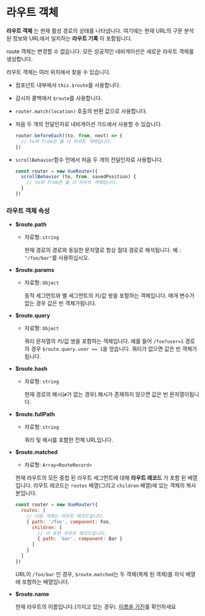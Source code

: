 # 라우트 객체

**라우트 객체** 는 현재 활성 경로의 상태를 나타냅니다. 여기에는 현재 URL의 구문 분석 된 정보와 URL에서 일치하는 **라우트 기록** 이 포함됩니다.

route 객체는 변경할 수 없습니다. 모든 성공적인 네비게이션은 새로운 라우트 객체를 생성합니다.

라우트 객체는 여러 위치에서 찾을 수 있습니다.

- 컴포넌트 내부에서 `this.$route`를 사용합니다.

- 감시자 콜백에서 `$route`를 사용합니다.

- `router.match(location)` 호출의 반환 값으로 사용합니다.

- 처음 두 개의 전달인자로 내비게이션 가드에서 사용할 수 있습니다.

  ``` js
  router.beforeEach((to, from, next) => {
    // to와 from은 둘 다 라우트 객체입니다.
  })
  ```

- `scrollBehavior`함수 안에서 처음 두 개의 전달인자로 사용합니다.

  ``` js
  const router = new VueRouter({
    scrollBehavior (to, from, savedPosition) {
      // to와 from은 둘 다 라우트 객체입니다.
    }
  })
  ```

### 라우트 객체 속성

- **$route.path**

  - 자료형: `string`

    현재 경로의 경로와 동일한 문자열로 항상 절대 경로로 해석됩니다. 예 : `"/foo/bar"`를 사용하십시오.

- **$route.params**

  - 자료형: `Object`

    동적 세그먼트와 별 세그먼트의 키/값 쌍을 포함하는 객체입니다. 매개 변수가 없는 경우 값은 빈 객체가됩니다.

- **$route.query**

  - 자료형: `Object`

    쿼리 문자열의 키/값 쌍을 포함하는 객체입니다. 예를 들어 `/foo?user=1` 경로의 경우 `$route.query.user == 1`을 얻습니다. 쿼리가 없으면 값은 빈 객체가됩니다.

- **$route.hash**

  - 자료형: `string`

    현재 경로의 해시(`#`가 없는 경우).해시가 존재하지 않으면 값은 빈 문자열이됩니다.

- **$route.fullPath**

  - 자료형: `string`

    쿼리 및 해시를 포함한 전체 URL입니다.

- **$route.matched**

  - 자료형: `Array<RouteRecord>`

  현재 라우트의 모든 중첩 된 라우트 세그먼트에 대해 **라우트 레코드** 가 포함 된 배열입니다. 라우트 레코드는 `routes` 배열(그리고 `children` 배열)에 있는 객체의 복사본입니다.

  ``` js
  const router = new VueRouter({
    routes: [
      // 다음 객체는 라우트 레코드입니다.
      { path: '/foo', component: Foo,
        children: [
          // 이 또한 라우트 레코드입니다.
          { path: 'bar', component: Bar }
        ]
      }
    ]
  })
  ```

  URL이 `/foo/bar` 인 경우, `$route.matched`는 두 객체(복제 된 객체)를 자식 배열에 포함하는 배열입니다.

- **$route.name**

  현재 라우트의 이름입니다.(가지고 있는 경우). [이름을 가진](../essentials/named-routes.md)를 확인하세요
